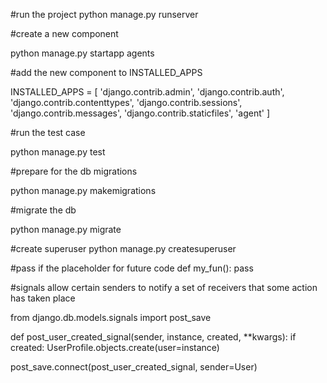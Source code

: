 #run the project 
python manage.py runserver

#create a new component

python manage.py startapp agents 

#add the new component to INSTALLED_APPS

INSTALLED_APPS = [
    'django.contrib.admin',
    'django.contrib.auth',
    'django.contrib.contenttypes',
    'django.contrib.sessions',
    'django.contrib.messages',
    'django.contrib.staticfiles',
    'agent'
]

#run the test case

python manage.py test

#prepare for the db migrations

python manage.py makemigrations

#migrate the db

python manage.py migrate

#create superuser
python manage.py createsuperuser


#pass if the placeholder for future code
def my_fun():
    pass

#signals allow certain senders to notify a set of receivers that some action has taken place

from django.db.models.signals import post_save

def post_user_created_signal(sender, instance, created, **kwargs):
    if created:
        UserProfile.objects.create(user=instance)

post_save.connect(post_user_created_signal, sender=User)
   